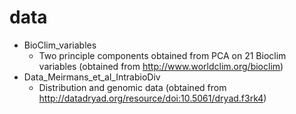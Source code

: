 data
=====

* BioClim_variables
	+ Two principle components obtained from PCA on 21 Bioclim variables (obtained from http://www.worldclim.org/bioclim) 
* Data_Meirmans_et_al_IntrabioDiv
	+ Distribution and genomic data (obtained from http://datadryad.org/resource/doi:10.5061/dryad.f3rk4)

